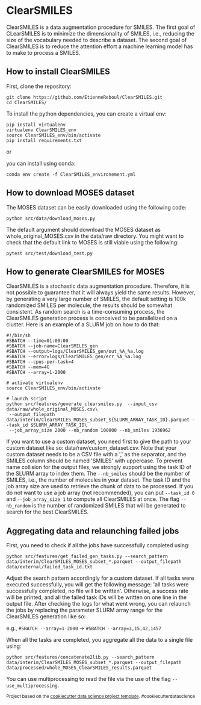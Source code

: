 <h1>ClearSMILES</h1>

<p>ClearSMILES is a data augmentation procedure for SMILES. The first goal of CLearSMILES is to minimize the dimensionality of SMILES, i.e., reducing the size of the vocabulary needed to describe a dataset. The second goal of ClearSMILES is to reduce the attention effort a machine learning model has to make to process a SMILES.</p>

<h2>How to install ClearSMILES</h2>

<p>First, clone the repository:</p>

<pre><code>git clone https://github.com/EtienneReboul/ClearSMILES.git
cd ClearSMILES/
</code></pre>

<p>To install the python dependencies, you can create a virtual env:</p>

<pre><code>pip install virtualenv
virtualenv ClearSMILES_env
source ClearSMILES_env/bin/activate
pip install requirements.txt
</code></pre>

<p>or</p>

<p>you can install using conda:</p>

<pre><code>conda env create -f ClearSMILES_environement.yml
</code></pre>

<h2>How to download MOSES dataset</h2>

<p>The MOSES dataset can be easily downloaded using the following code:</p>

<pre><code>python src/data/download_moses.py
</code></pre>

<p>The default argument should download the MOSES dataset as whole_original_MOSES.csv in the data/raw directory. You might want to check that the default link to MOSES is still viable using the following:</p>

<pre><code>pytest src/test/download_test.py
</code></pre>

<h2>How to generate ClearSMILES for MOSES</h2>

<p>ClearSMILES is a stochastic data augmentation procedure. Therefore, it is not possible to guarantee that it will always yield the same results. However, by generating a very large number of SMILES, the default setting is 100k randomized SMILES per molecule, the results should be somewhat consistent. As random search is a time-consuming process, the ClearSMILES generation process is conceived to be parallelized on a cluster. Here is an example of a SLURM job on how to do that:</p>

<pre><code>#!/bin/sh
#SBATCH --time=01:00:00
#SBATCH --job-name=ClearSMILES_gen
#SBATCH --output=logs/ClearSMILES_gen/out_%A_%a.log
#SBATCH --error=logs/ClearSMILES_gen/err_%A_%a.log
#SBATCH --cpus-per-task=4
#SBATCH --mem=4G
#SBATCH --array=1-2000

# activate virtualenv
source ClearSMILES_env/bin/activate

# launch script
python src/features/generate_clearsmiles.py  --input_csv data/raw/whole_original_MOSES.csv\
 --output_filepath  data/interim/ClearSMILES_MOSES_subset_${SLURM_ARRAY_TASK_ID}.parquet --task_id $SLURM_ARRAY_TASK_ID\
 --job_array_size 2000 --nb_random 100000 --nb_smiles 1936962
</code></pre>

<p>If you want to use a custom dataset, you need first to give the path to your custom dataset like so: data/raw/custom_dataset.csv. Note that your custom dataset needs to be a CSV file with a ',' as the separator, and the SMILES column should be named 'SMILES' with uppercase. To prevent name collision for the output files, we strongly support using the task ID of the SLURM array to index them. The <code>--nb_smiles</code> should be the number of SMILES, i.e., the number of molecules in your dataset. The task ID and the job array size are used to retrieve the chunk of data to be processed. If you do not want to use a job array (not recommended), you can put <code>--task_id 0</code> and <code>--job_array_size 1</code> to compute all ClearSMILES at once. The flag <code>--nb_random</code> is the number of randomized SMILES that will be generated to search for the best ClearSMILES.</p>

<h2>Aggregating data and relaunching failed jobs</h2>

<p>First, you need to check if all the jobs have successfully completed using:</p>

<pre><code>python src/features/get_failed_gen_tasks.py --search_pattern data/interim/ClearSMILES_MOSES_subset_*.parquet --output_filepath data/external/failed_task_id.txt
</code></pre>

<p>Adjust the search pattern accordingly for a custom dataset. If all tasks were executed successfully, you will get the following message: 'all tasks were successfully completed, no file will be written'. Otherwise, a success rate will be printed, and all the failed task IDs will be written on one line in the output file. After checking the logs for what went wrong, you can relaunch the jobs by replacing the parameter SLURM array range for the ClearSMILES generation like so:</p>

<p>e.g., <code>#SBATCH --array=1-2000</code> -&gt; <code>#SBATCH --array=3,15,42,1457</code></p>

<p>When all the tasks are completed, you aggregate all the data to a single file using:</p>

<pre><code>python src/features/concatenate2lib.py --search_pattern data/interim/ClearSMILES_MOSES_subset_*.parquet --output_filepath data/processed/whole_MOSES_ClearSMILES_results.parquet
</code></pre>

<p>You can use multiprocessing to read the file via the use of the flag <code>--use_multiprocessing</code>.</p>

<p><small>Project based on the <a target="_blank" href="https://drivendata.github.io/cookiecutter-data-science/">cookiecutter data science project template</a>. #cookiecutterdatascience</small></p>

